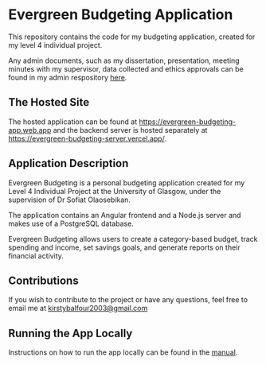 # Evergreen Budgeting Application
This repository contains the code for my budgeting application, created for my level 4 individual project. 

Any admin documents, such as my dissertation, presentation, meeting minutes with my supervisor, data collected and ethics approvals can be found in my admin respository [here](https://github.com/kirstyb2003/Personal-Budget-Tracker/).


## The Hosted Site
The hosted application can be found at https://evergreen-budgeting-app.web.app and the backend server is hosted separately at https://evergreen-budgeting-server.vercel.app/.


## Application Description
Evergreen Budgeting is a personal budgeting application created for my Level 4 Individual Project at the University of Glasgow, under the supervision of Dr Sofiat Olaosebikan.

The application contains an Angular frontend and a Node.js server and makes use of a PostgreSQL database.

Evergreen Budgeting allows users to create a category-based budget, track spending and income, set savings goals, and generate reports on their financial activity.

## Contributions
If you wish to contribute to the project or have any questions, feel free to email me at kirstybalfour2003@gmail.com


## Running the App Locally
Instructions on how to run the app locally can be found in the [manual](manual.md).
